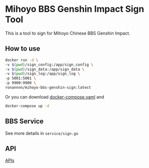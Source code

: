 # Mihoyo BBS Genshin Impact Sign Tool

This is a tool to sign for Mihoyo Chinese BBS Genshin Impact.

## How to use

```bash
docker run -d \
-v $(pwd)/sign_config:/app/sign_config \
-v $(pwd)/sign_data:/app/sign_data \
-v $(pwd)/sign_log:/app/sign_log \
-p 5001:5001 \
-p 9900:9900 \
ronannnn/mihoyo-bbs-genshin-sign:latest
```

Or you can download [docker-compose.yaml](https://github.com/Ronannnn/mihoyo-bbs-genshin-sign/blob/main/docker-compose.yaml)
and
```bash
docker-compose up -d
```

## BBS Service

See more details in `service/sign.go`

## API

[APIs](https://editor.swagger.io/?url=https://raw.githubusercontent.com/Ronannnn/mihoyo-bbs-genshin-sign/main/swagger.yaml)
